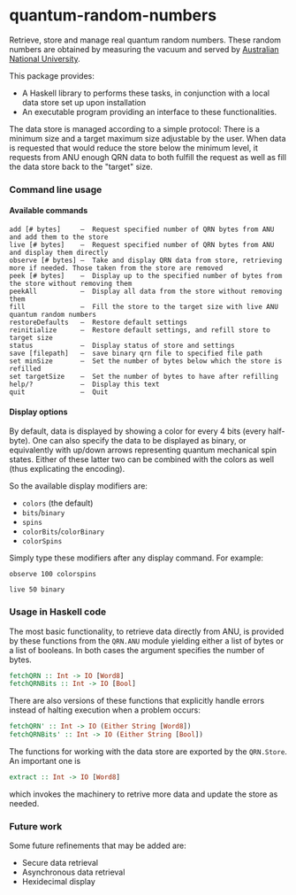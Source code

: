 # quantum-random-numbers
Retrieve, store and manage real quantum random numbers. These random numbers are obtained by measuring the vacuum and served by [Australian National University](http://qrng.anu.edu.au/).

This package provides:
* A Haskell library to performs these tasks, in conjunction with a local data store set up upon installation
* An executable program providing an interface to these functionalities.

The data store is managed according to a simple protocol: There is a minimum size and a target maximum size adjustable by the user. When data is requested that would reduce the store below the minimum level, it requests from ANU enough QRN data to both fulfill the request as well as fill the data store back to the "target" size.


### Command line usage

#### Available commands

```
add [# bytes]     –  Request specified number of QRN bytes from ANU and add them to the store
live [# bytes]    –  Request specified number of QRN bytes from ANU and display them directly
observe [# bytes] –  Take and display QRN data from store, retrieving more if needed. Those taken from the store are removed
peek [# bytes]    –  Display up to the specified number of bytes from the store without removing them
peekAll           –  Display all data from the store without removing them
fill              –  Fill the store to the target size with live ANU quantum random numbers
restoreDefaults   –  Restore default settings
reinitialize      –  Restore default settings, and refill store to target size
status            –  Display status of store and settings
save [filepath]   –  save binary qrn file to specified file path
set minSize       –  Set the number of bytes below which the store is refilled
set targetSize    –  Set the number of bytes to have after refilling
help/?            –  Display this text
quit              –  Quit
```

#### Display options

By default, data is displayed by showing a color for every 4 bits (every half-byte). One can also specify the data to be displayed as binary,
or equivalently with up/down arrows representing quantum mechanical spin states. Either of these latter two can be combined with the colors as well (thus explicating the encoding).

So the available display modifiers are:
* `colors` (the default)
* `bits`/`binary`
* `spins`
* `colorBits`/`colorBinary`
* `colorSpins`

Simply type these modifiers after any display command. For example:

`observe 100 colorspins`

`live 50 binary`

### Usage in Haskell code

The most basic functionality, to retrieve data directly from ANU, is provided by these functions from the `QRN.ANU` module
yielding either a list of bytes or a list of booleans. In both cases the argument specifies the number of bytes.

```haskell
fetchQRN :: Int -> IO [Word8]
fetchQRNBits :: Int -> IO [Bool]
```

There are also versions of these functions that explicitly handle errors instead of halting execution when a problem occurs:

```haskell
fetchQRN' :: Int -> IO (Either String [Word8])
fetchQRNBits' :: Int -> IO (Either String [Bool])
```

The functions for working with the data store are exported by the `QRN.Store`. An important one is

```haskell
extract :: Int -> IO [Word8]
```
which invokes the machinery to retrive more data and update the store as needed.

### Future work

Some future refinements that may be added are:

* Secure data retrieval
* Asynchronous data retrieval
* Hexidecimal display
